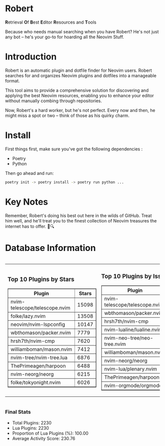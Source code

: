# Robert

**R**etrieval
**O**f
**B**est
**E**ditor
**R**esources and
**T**ools

Because who needs manual searching when you have Robert?
He's not just any bot – he's your go-to for hoarding all the Neovim Stuff.

# Introduction
Robert is an automatic plugin and dotfile finder for Neovim users. Robert searches for and organizes Neovim plugins and dotfiles into a manageable format.

This tool aims to provide a comprehensive solution for discovering and applying the best Neovim resources, enabling you to enhance your editor without manually combing through repositories.

Now, Robert's a hard worker, but he's not perfect. Every now and then, he might miss a spot or two – think of those as his quirky charm. 

# Install
 First things first, make sure you've got the following dependencies :
  - Poetry 
  - Python 

Then go ahead and run:

```bash
poetry init -> poetry install -> poetry run python ...
```
# Key Notes

Remember, Robert's doing his best out here in the wilds of GitHub. Treat him well, and he'll treat you to the finest collection of Neovim treasures the internet has to offer. 🎩🔍


# Database Information

<div style='display:flex;flex-direction:row;justify-content:space-between;'><table><tr><td><h3>Top 10 Plugins by Stars</h3><table border="1"><tr><th>Plugin</th><th>Stars</th></tr><tr><td>nvim-telescope/telescope.nvim</td><td>15098</td></tr><tr><td>folke/lazy.nvim</td><td>13508</td></tr><tr><td>neovim/nvim-lspconfig</td><td>10147</td></tr><tr><td>wbthomason/packer.nvim</td><td>7779</td></tr><tr><td>hrsh7th/nvim-cmp</td><td>7620</td></tr><tr><td>williamboman/mason.nvim</td><td>7412</td></tr><tr><td>nvim-tree/nvim-tree.lua</td><td>6876</td></tr><tr><td>ThePrimeagen/harpoon</td><td>6488</td></tr><tr><td>nvim-neorg/neorg</td><td>6215</td></tr><tr><td>folke/tokyonight.nvim</td><td>6026</td></tr></table></td><td><h3>Top 10 Plugins by Issues</h3><table border="1"><tr><th>Plugin</th><th>Issues</th></tr><tr><td>nvim-telescope/telescope.nvim</td><td>344</td></tr><tr><td>wbthomason/packer.nvim</td><td>305</td></tr><tr><td>hrsh7th/nvim-cmp</td><td>263</td></tr><tr><td>nvim-lualine/lualine.nvim</td><td>218</td></tr><tr><td>nvim-neo-tree/neo-tree.nvim</td><td>208</td></tr><tr><td>williamboman/mason.nvim</td><td>177</td></tr><tr><td>nvim-neorg/neorg</td><td>165</td></tr><tr><td>nvim-lua/plenary.nvim</td><td>139</td></tr><tr><td>ThePrimeagen/harpoon</td><td>114</td></tr><tr><td>nvim-orgmode/orgmode</td><td>107</td></tr></table></td><td><h3>Top 10 Plugins by Forks</h3><table border="1"><tr><th>Plugin</th><th>Forks</th></tr><tr><td>neovim/nvim-lspconfig</td><td>2040</td></tr><tr><td>nvim-telescope/telescope.nvim</td><td>812</td></tr><tr><td>nvim-tree/nvim-tree.lua</td><td>603</td></tr><tr><td>nvim-lualine/lualine.nvim</td><td>462</td></tr><tr><td>folke/tokyonight.nvim</td><td>397</td></tr><tr><td>hrsh7th/nvim-cmp</td><td>378</td></tr><tr><td>ThePrimeagen/harpoon</td><td>358</td></tr><tr><td>folke/lazy.nvim</td><td>326</td></tr><tr><td>jackMort/ChatGPT.nvim</td><td>307</td></tr><tr><td>nvimdev/lspsaga.nvim</td><td>286</td></tr></table></td></tr></table></div>

### Final Stats
- Total Plugins: 2230
- Lua Plugins: 2230
- Proportion of Lua Plugins (%): 100.00
- Average Activity Score: 230.76
